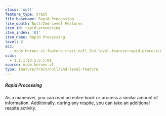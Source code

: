 ```yaml
---
class: 'null'
feature_type: trait
file_basename: Rapid Processing
file_dpath: Null/2nd-Level Features
item_id: rapid-processing
item_index: '01'
item_name: Rapid Processing
level: 2
scc:
  - mcdm.heroes.v1:feature.trait.null.2nd-level-feature:rapid-processing
scdc:
  - 1.1.1:13.1.6.5:01
source: mcdm.heroes.v1
type: feature/trait/null/2nd-level-feature
---
```


##### Rapid Processing

As a maneuver, you can read an entire book or process a similar amount of information. Additionally, during any respite, you can take an additional respite activity.
